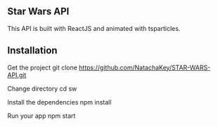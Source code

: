 ## Star Wars API
This API is built with ReactJS and animated with tsparticles.



## Installation

Get the project
git clone https://github.com/NatachaKey/STAR-WARS-API.git

Change directory
cd sw

Install the dependencies
npm install

Run your app
npm start
